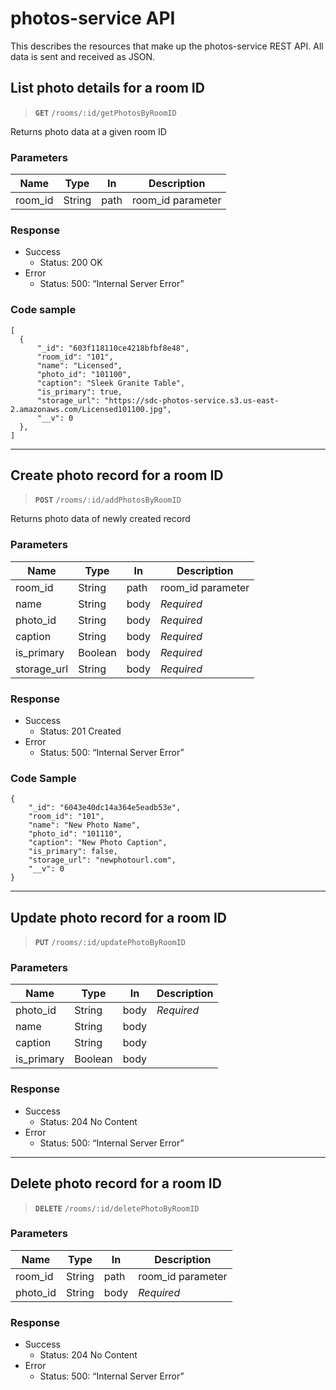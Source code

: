 # photos-service API

This describes the resources that make up the photos-service REST API. All data is sent and received as JSON.

## List photo details for a room ID
> **`GET`** `/rooms/:id/getPhotosByRoomID`

Returns photo data at a given room ID

### Parameters
| Name        | Type        | In   | Description       |
| ----------- | ----------- | ---- | ----------------- |
| room_id     | String      | path | room_id parameter |

### Response
* Success
  - Status: 200 OK
* Error
  - Status: 500: “Internal Server Error”

### Code sample

```
[
  {
      "_id": "603f118110ce4218bfbf8e48",
      "room_id": "101",
      "name": "Licensed",
      "photo_id": "101100",
      "caption": "Sleek Granite Table",
      "is_primary": true,
      "storage_url": "https://sdc-photos-service.s3.us-east-2.amazonaws.com/Licensed101100.jpg",
      "__v": 0
  },
]
```
_________________

## Create photo record for a room ID
> **`POST`** `/rooms/:id/addPhotosByRoomID`

Returns photo data of newly created record

### Parameters
| Name        | Type        | In   | Description       |
| ----------- | ----------- | ---- | ----------------- |
| room_id     | String      | path | room_id parameter |
| name        | String      | body | *Required*        |
| photo_id    | String      | body | *Required*        |
| caption     | String      | body | *Required*        |
| is_primary  | Boolean     | body | *Required*        |
| storage_url | String      | body | *Required*        |

### Response
* Success
  - Status: 201 Created
* Error
  - Status: 500: “Internal Server Error”

### Code Sample
```
{
    "_id": "6043e40dc14a364e5eadb53e",
    "room_id": "101",
    "name": "New Photo Name",
    "photo_id": "101110",
    "caption": "New Photo Caption",
    "is_primary": false,
    "storage_url": "newphotourl.com",
    "__v": 0
}
```
_________________

## Update photo record for a room ID
> **`PUT`** `/rooms/:id/updatePhotoByRoomID`

### Parameters
| Name        | Type        | In   | Description       |
| ----------- | ----------- | ---- | ----------------- |
| photo_id    | String      | body | *Required* |
| name        | String      | body |      |
| caption     | String      | body |      |
| is_primary  | Boolean     | body |      |

### Response
* Success
  - Status: 204 No Content
* Error
  - Status: 500: “Internal Server Error”

_________________

## Delete photo record for a room ID
> **`DELETE`** `/rooms/:id/deletePhotoByRoomID`

### Parameters
| Name        | Type        | In   | Description       |
| ----------- | ----------- | ---- | ----------------- |
| room_id     | String      | path | room_id parameter |
| photo_id    | String      | body | *Required*        |


### Response
* Success
  - Status: 204 No Content
* Error
  - Status: 500: “Internal Server Error”